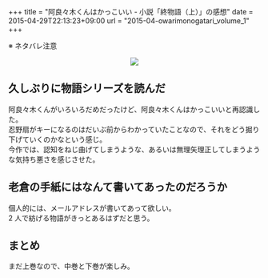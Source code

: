 +++
title = "阿良々木くんはかっこいい - 小説「終物語（上）」の感想"
date = 2015-04-29T22:13:23+09:00
url = "2015-04-owarimonogatari_volume_1"
+++

※ ネタバレ注意

<div style="text-align: center;">
<a href="http://www.amazon.co.jp/gp/product/4062838575/ref=as_li_ss_il?ie=UTF8&camp=247&creative=7399&creativeASIN=4062838575&linkCode=as2&tag=5000164-22"><img border="0" src="http://ws-fe.amazon-adsystem.com/widgets/q?_encoding=UTF8&ASIN=4062838575&Format=_SL250_&ID=AsinImage&MarketPlace=JP&ServiceVersion=20070822&WS=1&tag=5000164-22" ></a><img src="http://ir-jp.amazon-adsystem.com/e/ir?t=5000164-22&l=as2&o=9&a=4062838575" width="1" height="1" border="0" alt="" style="border:none !important; margin:0px !important;" />
</div>

## 久しぶりに物語シリーズを読んだ

阿良々木くんがいろいろだめだったけど、阿良々木くんはかっこいいと再認識した。  
忍野扇がキーになるのはだいぶ前からわかっていたことなので、それをどう掘り下げていくのかなという感じ。  
今作では、認知をねじ曲げてしまうような、あるいは無理矢理正してしまうような気持ち悪さを感じさせた。

## 老倉の手紙にはなんて書いてあったのだろうか

個人的には、メールアドレスが書いてあって欲しい。  
2 人で紡げる物語がきっとあるはずだと思う。

## まとめ

まだ上巻なので、中巻と下巻が楽しみ。
